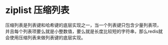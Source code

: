 # ziplist 压缩列表
压缩列表是列表键和哈希键的底层实现之一，当一个列表键只包含少量列表项， 并且每个列表项要么就是小整数值，要么就是长度比较短的字符串，那么redis就会使用压缩列表来做列表键的底层实现。

